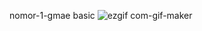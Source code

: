 nomor-1-gmae basic
![ezgif com-gif-maker](https://user-images.githubusercontent.com/61005674/99267634-c6a60680-2856-11eb-97e4-0bb6abb6fdc2.gif)
